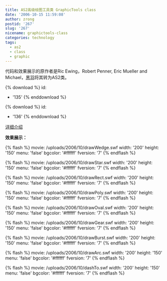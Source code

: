 ```yaml
---
title: AS2高级绘图工具类 GraphicTools class
date: '2006-10-15 11:59:08'
author: zrong
postid: '267'
slug: '267'
nicename: graphictools-class
categories: technology
tags:
  - as2
  - class
  - graphic
---
```


代码和效果展示的原作者是Ric Ewing，Robert Penner, Eric Mueller and Michael，[黑羽](http://www.kingda.org/)将其转为AS2类。

{% download %}
id:
  - '135'
{% enddownload %}

{% download %}
id:
  - '136'
{% enddownload %}

[详细介绍](http://www.blueidea.com/tech/multimedia/2006/4140.asp)

**效果展示：**

{% flash %}
movie: /uploads/2006/10/drawWedge.swf
width: '200'
height: '150'
menu: 'false'
bgcolor: '#ffffff'
fversion: '7'
{% endflash %}

{% flash %}
movie: /uploads/2006/10/drawStar.swf
width: '200'
height: '150'
menu: 'false'
bgcolor: '#ffffff'
fversion: '7'
{% endflash %}

{% flash %}
movie: /uploads/2006/10/drawRect.swf
width: '200'
height: '150'
menu: 'false'
bgcolor: '#ffffff'
fversion: '7'
{% endflash %}

{% flash %}
movie: /uploads/2006/10/drawPoly.swf
width: '200'
height: '150'
menu: 'false'
bgcolor: '#ffffff'
fversion: '7'
{% endflash %}

{% flash %}
movie: /uploads/2006/10/drawOval.swf
width: '200'
height: '150'
menu: 'false'
bgcolor: '#ffffff'
fversion: '7'
{% endflash %}

{% flash %}
movie: /uploads/2006/10/drawGear.swf
width: '200'
height: '150'
menu: 'false'
bgcolor: '#ffffff'
fversion: '7'
{% endflash %}

{% flash %}
movie: /uploads/2006/10/drawBurst.swf
width: '200'
height: '150'
menu: 'false'
bgcolor: '#ffffff'
fversion: '7'
{% endflash %}

{% flash %}
movie: /uploads/2006/10/drawArc.swf
width: '200'
height: '150'
menu: 'false'
bgcolor: '#ffffff'
fversion: '7'
{% endflash %}

{% flash %}
movie: /uploads/2006/10/dashTo.swf
width: '200'
height: '150'
menu: 'false'
bgcolor: '#ffffff'
fversion: '7'
{% endflash %}
